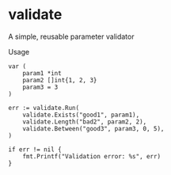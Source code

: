 # validate
A simple, reusable parameter validator

Usage
```
var (
    param1 *int
    param2 []int{1, 2, 3}
    param3 = 3
)
    
err := validate.Run(
    validate.Exists("good1", param1),
    validate.Length("bad2", param2, 2),
    validate.Between("good3", param3, 0, 5),
)

if err != nil {
    fmt.Printf("Validation error: %s", err)
}
```